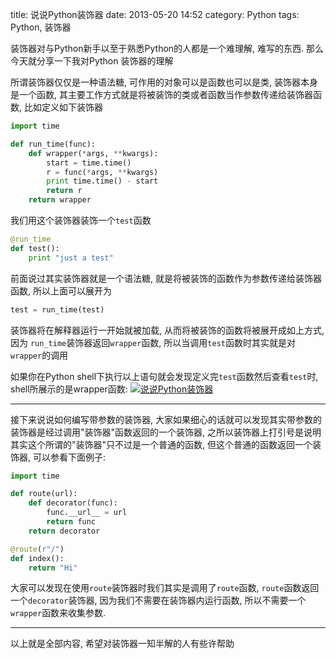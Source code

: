 title: 说说Python装饰器
date: 2013-05-20 14:52
category: Python
tags: Python, 装饰器

装饰器对与Python新手以至于熟悉Python的人都是一个难理解, 难写的东西. 那么今天就分享一下我对Python 装饰器的理解

所谓装饰器仅仅是一种语法糖, 可作用的对象可以是函数也可以是类, 装饰器本身是一个函数, 其主要工作方式就是将被装饰的类或者函数当作参数传递给装饰器函数, 比如定义如下装饰器
```python
import time

def run_time(func):
    def wrapper(*args, **kwargs):
        start = time.time()
        r = func(*args, **kwargs)
        print time.time() - start
        return r
    return wrapper
```
我们用这个装饰器装饰一个`test`函数
```python
@run_time
def test():
    print "just a test"
```
前面说过其实装饰器就是一个语法糖, 就是将被装饰的函数作为参数传递给装饰器函数, 所以上面可以展开为
```python
test = run_time(test)
```
装饰器将在解释器运行一开始就被加载, 从而将被装饰的函数将被展开成如上方式, 因为 `run_time`装饰器返回`wrapper`函数, 所以当调用`test`函数时其实就是对`wrapper`的调用

如果你在Python shell下执行以上语句就会发现定义完`test`函数然后查看`test`时, shell所展示的是wrapper函数:
[![说说Python装饰器](/static/upload/pyshell.png)](http://www.linuxzen.com)

-----
接下来说说如何编写带参数的装饰器, 大家如果细心的话就可以发现其实带参数的装饰器是经过调用"装饰器"函数返回的一个装饰器, 之所以装饰器上打引号是说明其实这个所谓的"装饰器"只不过是一个普通的函数, 但这个普通的函数返回一个装饰器, 可以参看下面例子:
```python
import time

def route(url):
    def decorator(func):
        func.__url__ = url
        return func
    return decorator

@route(r"/")
def index():
    return "Hi"
```

大家可以发现在使用`route`装饰器时我们其实是调用了`route`函数, `route`函数返回一个`decorator`装饰器, 因为我们不需要在装饰器内运行函数, 所以不需要一个`wrapper`函数来收集参数.

-----
以上就是全部内容, 希望对装饰器一知半解的人有些许帮助
